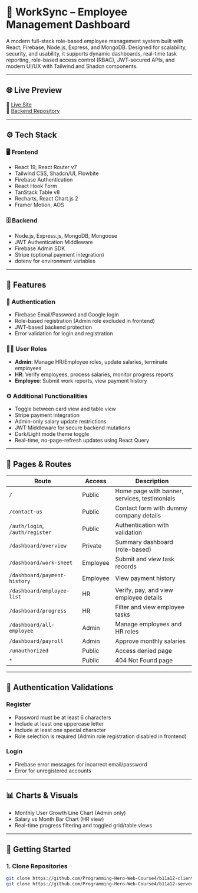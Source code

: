 # 🏢 WorkSync – Employee Management Dashboard

A modern full-stack role-based employee management system built with React, Firebase, Node.js, Express, and MongoDB. Designed for scalability, security, and usability, it supports dynamic dashboards, real-time task reporting, role-based access control (RBAC), JWT-secured APIs, and modern UI/UX with Tailwind and Shadcn components.

---

## 🌐 Live Preview

🔗 [Live Site](https://worksyncemployee.netlify.app/)  
📂 [Backend Repository](https://github.com/layekmia/Employee-managment-server.git)

---

## ⚙️ Tech Stack

### 🖥️ Frontend

- React 19, React Router v7  
- Tailwind CSS, Shadcn/UI, Flowbite  
- Firebase Authentication  
- React Hook Form  
- TanStack Table v8  
- Recharts, React Chart.js 2  
- Framer Motion, AOS  

### 🗄️ Backend

- Node.js, Express.js, MongoDB, Mongoose  
- JWT Authentication Middleware  
- Firebase Admin SDK  
- Stripe (optional payment integration)  
- dotenv for environment variables

---

## 📌 Features

### 🔐 Authentication

- Firebase Email/Password and Google login  
- Role-based registration (Admin role excluded in frontend)  
- JWT-based backend protection  
- Error validation for login and registration

### 🧑‍💼 User Roles

- **Admin**: Manage HR/Employee roles, update salaries, terminate employees  
- **HR**: Verify employees, process salaries, monitor progress reports  
- **Employee**: Submit work reports, view payment history

### ⚙️ Additional Functionalities

- Toggle between card view and table view  
- Stripe payment integration  
- Admin-only salary update restrictions  
- JWT Middleware for secure backend mutations  
- Dark/Light mode theme toggle  
- Real-time, no-page-refresh updates using React Query

---

## 🧭 Pages & Routes

| Route                           | Access    | Description                                |
| -------------------------------| --------- | ------------------------------------------|
| `/`                            | Public    | Home page with banner, services, testimonials |
| `/contact-us`                  | Public    | Contact form with dummy company details   |
| `/auth/login`, `/auth/register`| Public    | Authentication with validation             |
| `/dashboard/overview`          | Private   | Summary dashboard (role-based)             |
| `/dashboard/work-sheet`        | Employee  | Submit and view task records                |
| `/dashboard/payment-history`   | Employee  | View payment history                        |
| `/dashboard/employee-list`     | HR        | Verify, pay, and view employee details     |
| `/dashboard/progress`          | HR        | Filter and view employee tasks              |
| `/dashboard/all-employee`      | Admin     | Manage employees and HR roles               |
| `/dashboard/payroll`           | Admin     | Approve monthly salaries                    |
| `/unauthorized`                | Public    | Access denied page                          |
| `*`                            | Public    | 404 Not Found page                          |

---

## 🔐 Authentication Validations

### Register

- Password must be at least 6 characters  
- Include at least one uppercase letter  
- Include at least one special character  
- Role selection is required (Admin role registration disabled in frontend)

### Login

- Firebase error messages for incorrect email/password  
- Error for unregistered accounts

---

## 📊 Charts & Visuals

- Monthly User Growth Line Chart (Admin only)  
- Salary vs Month Bar Chart (HR view)  
- Real-time progress filtering and toggled grid/table views
---

## 🧪 Getting Started

### 1. Clone Repositories

```bash
git clone https://github.com/Programming-Hero-Web-Course4/b11a12-client-side-layekmia.git
git clone https://github.com/Programming-Hero-Web-Course4/b11a12-server-side-layekmia.git
